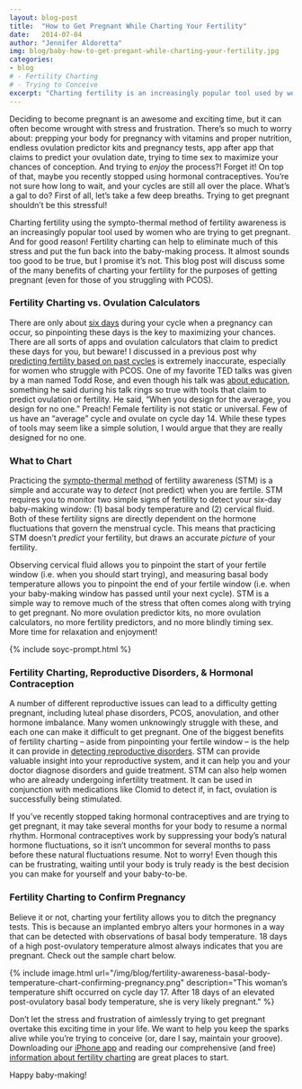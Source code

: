 ```yaml
---
layout: blog-post
title:  "How to Get Pregnant While Charting Your Fertility"
date:   2014-07-04
author: "Jennifer Aldoretta"
img: blog/baby-how-to-get-pregant-while-charting-your-fertility.jpg
categories: 
- blog
# - Fertility Charting
# - Trying to Conceive
excerpt: "Charting fertility is an increasingly popular tool used by women who are trying to get pregnant. And for good reason! Fertility charting can help to eliminate a lot of stress and put the fun back into baby-making..."
---
```


Deciding to become pregnant is an awesome and exciting time, but it can often become wrought with stress and frustration. There&rsquo;s so much to worry about: prepping your body for pregnancy with vitamins and proper nutrition, endless ovulation predictor kits and pregnancy tests, app after app that claims to predict your ovulation date, trying to time sex to maximize your chances of conception. And trying to *enjoy* the process?! Forget it! On top of that, maybe you recently stopped using hormonal contraceptives. You&rsquo;re not sure how long to wait, and your cycles are still all over the place. What&rsquo;s a gal to do? First of all, let&rsquo;s take a few deep breaths. Trying to get pregnant shouldn&rsquo;t be this stressful! 

Charting fertility using the sympto-thermal method of fertility awareness is an increasingly popular tool used by women who are trying to get pregnant. And for good reason! Fertility charting can help to eliminate much of this stress and put the fun back into the baby-making process. It almost sounds too good to be true, but I promise it&rsquo;s not. This blog post will discuss some of the many benefits of charting your fertility for the purposes of getting pregnant (even for those of you struggling with PCOS).

### Fertility Charting vs. Ovulation Calculators ###

There are only about <a class="text-link" href="http://www.google.com/url?q=http%3A%2F%2Fhumrep.oxfordjournals.org%2Fcontent%2F14%2F7%2F1835.full&sa=D&sntz=1&usg=AFQjCNHlhcDJURfoHzM4r7kO5R2vtN_Fvg">six days</a> during your cycle when a pregnancy can occur, so pinpointing these days is the key to maximizing your chances. There are all sorts of apps and ovulation calculators that claim to predict these days for you, but beware! I discussed in a previous post why <a class="text-link" href="/blog/2014/06/23/standard-days-method-rhythm-method-sympto-thermal-method-whats-the-difference/#.U7a4GI1dUnJ">predicting fertility based on past cycles</a> is extremely inaccurate, especially for women who struggle with PCOS. One of my favorite TED talks was given by a man named Todd Rose, and even though his talk was <a class="text-link" href="https://www.youtube.com/watch?v=4eBmyttcfU4">about education</a>, something he said during his talk rings so true with tools that claim to predict ovulation or fertility. He said, &ldquo;When you design for the average, you design for no one.&rdquo; Preach! Female fertility is not static or universal. Few of us have an &ldquo;average&rdquo; cycle and ovulate on cycle day 14. While these types of tools may seem like a simple solution, I would argue that they are really designed for no one.

### What to Chart ###

Practicing the <a class="text-link" href="/the-cycle/chapter-7-the-rules-of-the-sympto-thermal-method/">sympto-thermal method</a> of fertility awareness (STM) is a simple and accurate way to *detect* (not predict) when you are fertile. STM requires you to monitor two simple signs of fertility to detect your six-day baby-making window: (1) basal body temperature and (2) cervical fluid. Both of these fertility signs are directly dependent on the hormone fluctuations that govern the menstrual cycle. This means that practicing STM doesn&rsquo;t *predict* your fertility, but draws an accurate *picture* of your fertility. 

Observing cervical fluid allows you to pinpoint the start of your fertile window (i.e. when you should start trying), and measuring basal body temperature allows you to pinpoint the end of your fertile window (i.e. when your baby-making window has passed until your next cycle). STM is a simple way to remove much of the stress that often comes along with trying to get pregnant. No more ovulation predictor kits, no more ovulation calculators, no more fertility predictors, and no more blindly timing sex. More time for relaxation and enjoyment!

{% include soyc-prompt.html %}

### Fertility Charting, Reproductive Disorders, & Hormonal Contraception ###

A number of different reproductive issues can lead to a difficulty getting pregnant, including luteal phase disorders, PCOS, anovulation, and other hormone imbalance. Many women unknowingly struggle with these, and each one can make it difficult to get pregnant. One of the biggest benefits of fertility charting &ndash; aside from pinpointing your fertile window &ndash; is the help it can provide in <a class="text-link" href="/the-cycle/appendix-c-the-sympto-thermal-method-for-reproductive-health/">detecting reproductive disorders</a>. STM can provide valuable insight into your reproductive system, and it can help you and your doctor diagnose disorders and guide treatment. STM can also help women who are already undergoing infertility treatment. It can be used in conjunction with medications like Clomid to detect if, in fact, ovulation is successfully being stimulated. 

If you&rsquo;ve recently stopped taking hormonal contraceptives and are trying to get pregnant, it may take several months for your body to resume a normal rhythm. Hormonal contraceptives work by suppressing your body&rsquo;s natural hormone fluctuations, so it isn&rsquo;t uncommon for several months to pass before these natural fluctuations resume. Not to worry! Even though this can be frustrating, waiting until your body is truly ready is the best decision you can make for yourself and your baby-to-be. 

### Fertility Charting to Confirm Pregnancy ###

Believe it or not, charting your fertility allows you to ditch the pregnancy tests. This is because an implanted embryo alters your hormones in a way that can be detected with observations of basal body temperature. 18 days of a high post-ovulatory temperature almost always indicates that you are pregnant. Check out the sample chart below.

{% include image.html url="/img/blog/fertility-awareness-basal-body-temperature-chart-confirming-pregnancy.png" description="This woman&rsquo;s temperature shift occurred on cycle day 17. After 18 days of an elevated post-ovulatory basal body temperature, she is very likely pregnant." %}

Don&rsquo;t let the stress and frustration of aimlessly trying to get pregnant overtake this exciting time in your life. We want to help you keep the sparks alive while you&rsquo;re trying to conceive (or, dare I say, maintain your groove). Downloading our <a class="text-link" href="https://itunes.apple.com/app/id831795151">iPhone app</a> and reading our comprehensive (and free) <a class="text-link" href="/the-cycle/">information about fertility charting</a> are great places to start.

Happy baby-making!
